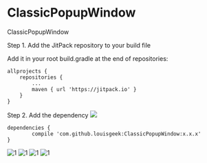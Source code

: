 # ClassicPopupWindow
ClassicPopupWindow

Step 1. Add the JitPack repository to your build file

Add it in your root build.gradle at the end of repositories:

	allprojects {
		repositories {
			...
			maven { url 'https://jitpack.io' }
		}
	}
Step 2. Add the dependency  [![](https://jitpack.io/v/louisgeek/ClassicPopupWindow.svg)](https://jitpack.io/#louisgeek/ClassicPopupWindow)

	dependencies {
	        compile 'com.github.louisgeek:ClassicPopupWindow:x.x.x'
	}

![1](https://github.com/louisgeek/ClassicPopupWindow/blob/master/screenshots/pic.png)
![1](https://github.com/louisgeek/ClassicPopupWindow/blob/master/screenshots/pic.png)
![1](https://github.com/louisgeek/ClassicPopupWindow/blob/master/screenshots/pic.png)
![1](https://github.com/louisgeek/ClassicPopupWindow/blob/master/screenshots/pic.png)


